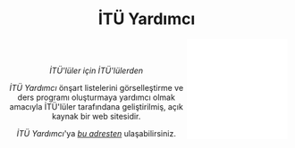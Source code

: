 <div align="center">

# **İTÜ Yardımcı**
</div>
    
<div align="left">
    <img src="images/logo.png" align="right"
     alt="İTÜ Takipçi Logo" width="180" height="180">
</div>
<div align="center">
</br></br>


*İTÜ'lüler için İTÜ'lülerden*

*İTÜ Yardımcı* önşart listelerini görselleştirme ve ders programı oluşturmaya yardımcı olmak amacıyla İTÜ'lüler tarafındana geliştirilmiş, açık kaynak bir web sitesidir.

*İTÜ Yardımcı*'ya [*bu adresten*](https://evrenge.github.io/ITU-yardimci/) ulaşabilirsiniz.

</div>
